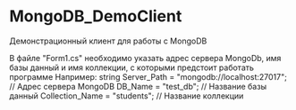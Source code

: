 # MongoDB_DemoClient
Демонстрационный клиент для работы с MongoDB

В файле "Form1.cs" необходимо указать адрес сервера MongoDb, имя базы данный и имя коллекции, с которыми предстоит работать программе 
Например: 
<a name="CodeBlocks">
string Server_Path = "mongodb://localhost:27017"; // Адрес сервера MongoDB 
DB_Name = "test_db"; // Название базы данный 
Collection_Name = "students"; // Название коллекции 
</a>
